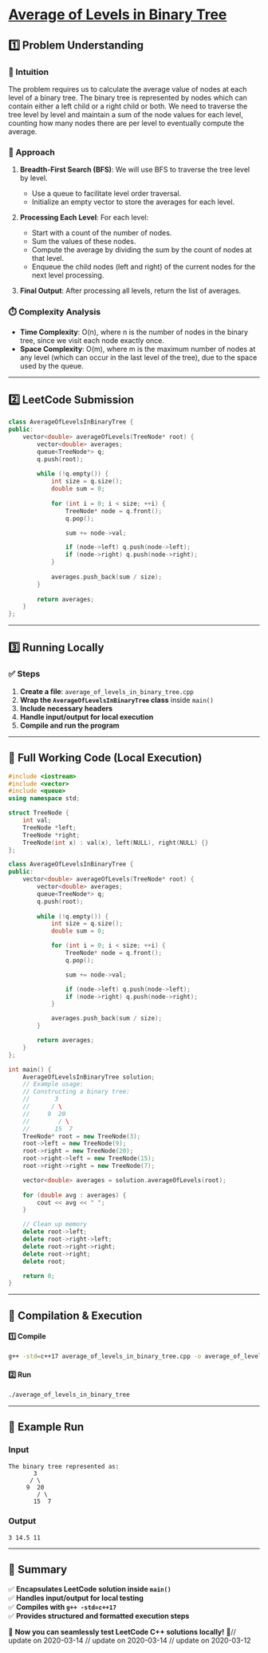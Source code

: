 # **[Average of Levels in Binary Tree](https://leetcode.com/problems/average-of-levels-in-binary-tree/description/)**  

## **1️⃣ Problem Understanding**  
### **📌 Intuition**  
The problem requires us to calculate the average value of nodes at each level of a binary tree. The binary tree is represented by nodes which can contain either a left child or a right child or both. We need to traverse the tree level by level and maintain a sum of the node values for each level, counting how many nodes there are per level to eventually compute the average.

### **🚀 Approach**  
1. **Breadth-First Search (BFS)**: We will use BFS to traverse the tree level by level. 
   - Use a queue to facilitate level order traversal.
   - Initialize an empty vector to store the averages for each level.

2. **Processing Each Level**: For each level:
   - Start with a count of the number of nodes.
   - Sum the values of these nodes.
   - Compute the average by dividing the sum by the count of nodes at that level.
   - Enqueue the child nodes (left and right) of the current nodes for the next level processing.
   
3. **Final Output**: After processing all levels, return the list of averages.

### **⏱️ Complexity Analysis**  
- **Time Complexity**: O(n), where n is the number of nodes in the binary tree, since we visit each node exactly once.  
- **Space Complexity**: O(m), where m is the maximum number of nodes at any level (which can occur in the last level of the tree), due to the space used by the queue.

---  

## **2️⃣ LeetCode Submission**  
```cpp
class AverageOfLevelsInBinaryTree {
public:
    vector<double> averageOfLevels(TreeNode* root) {
        vector<double> averages;
        queue<TreeNode*> q;
        q.push(root);
        
        while (!q.empty()) {
            int size = q.size();
            double sum = 0;
            
            for (int i = 0; i < size; ++i) {
                TreeNode* node = q.front();
                q.pop();

                sum += node->val;

                if (node->left) q.push(node->left);
                if (node->right) q.push(node->right);
            }
            
            averages.push_back(sum / size);
        }
        
        return averages;
    }
};
```  

---  

## **3️⃣ Running Locally**  
### **✅ Steps**  
1. **Create a file**: `average_of_levels_in_binary_tree.cpp`  
2. **Wrap the `AverageOfLevelsInBinaryTree` class** inside `main()`  
3. **Include necessary headers**  
4. **Handle input/output for local execution**  
5. **Compile and run the program**  

---  

## **📝 Full Working Code (Local Execution)**  
```cpp
#include <iostream>
#include <vector>
#include <queue>
using namespace std;

struct TreeNode {
    int val;
    TreeNode *left;
    TreeNode *right;
    TreeNode(int x) : val(x), left(NULL), right(NULL) {}
};

class AverageOfLevelsInBinaryTree {
public:
    vector<double> averageOfLevels(TreeNode* root) {
        vector<double> averages;
        queue<TreeNode*> q;
        q.push(root);
        
        while (!q.empty()) {
            int size = q.size();
            double sum = 0;

            for (int i = 0; i < size; ++i) {
                TreeNode* node = q.front();
                q.pop();

                sum += node->val;

                if (node->left) q.push(node->left);
                if (node->right) q.push(node->right);
            }

            averages.push_back(sum / size);
        }

        return averages;
    }
};

int main() {
    AverageOfLevelsInBinaryTree solution;
    // Example usage:
    // Constructing a binary tree:
    //       3
    //      / \
    //     9  20
    //        / \
    //       15  7
    TreeNode* root = new TreeNode(3);
    root->left = new TreeNode(9);
    root->right = new TreeNode(20);
    root->right->left = new TreeNode(15);
    root->right->right = new TreeNode(7);

    vector<double> averages = solution.averageOfLevels(root);
    
    for (double avg : averages) {
        cout << avg << " ";
    }

    // Clean up memory
    delete root->left;
    delete root->right->left;
    delete root->right->right;
    delete root->right;
    delete root;

    return 0;
}
```  

---  

## **🔧 Compilation & Execution**  
#### **1️⃣ Compile**  
```bash
g++ -std=c++17 average_of_levels_in_binary_tree.cpp -o average_of_levels_in_binary_tree
```  

#### **2️⃣ Run**  
```bash
./average_of_levels_in_binary_tree
```  

---  

## **🎯 Example Run**  
### **Input**  
```
The binary tree represented as:
       3
      / \
     9  20
        / \
       15  7
```  
### **Output**  
```
3 14.5 11
```  

---  

## **📌 Summary**  
✅ **Encapsulates LeetCode solution inside `main()`**  
✅ **Handles input/output for local testing**  
✅ **Compiles with `g++ -std=c++17`**  
✅ **Provides structured and formatted execution steps**  

🚀 **Now you can seamlessly test LeetCode C++ solutions locally!** 🚀// update on 2020-03-14
// update on 2020-03-14
// update on 2020-03-12
